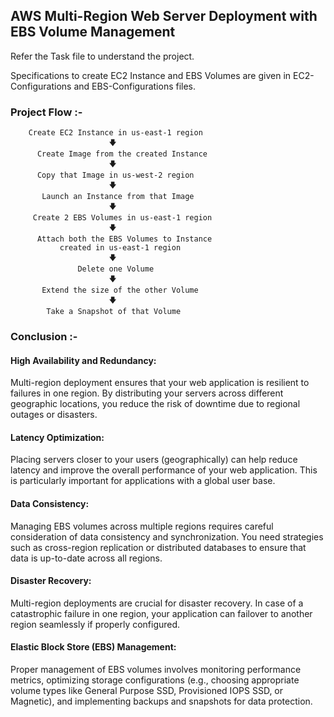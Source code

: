 ## AWS Multi-Region Web Server Deployment with EBS Volume Management

Refer the Task file to understand the project.

Specifications to create EC2 Instance and EBS Volumes are given in EC2-Configurations and EBS-Configurations files.

### Project Flow :-

        Create EC2 Instance in us-east-1 region
                          🡇
          Create Image from the created Instance
                          🡇
          Copy that Image in us-west-2 region
                          🡇
           Launch an Instance from that Image
                          🡇
         Create 2 EBS Volumes in us-east-1 region
                          🡇
          Attach both the EBS Volumes to Instance
               created in us-east-1 region
                          🡇
                   Delete one Volume
                          🡇
           Extend the size of the other Volume
                          🡇
            Take a Snapshot of that Volume

### Conclusion :-

#### High Availability and Redundancy:

Multi-region deployment ensures that your web application is resilient to failures in one region.
By distributing your servers across different geographic locations, you reduce the risk of downtime due to regional outages or disasters.

#### Latency Optimization:

Placing servers closer to your users (geographically) can help reduce latency and improve the overall performance of your web application.
This is particularly important for applications with a global user base.

#### Data Consistency:

Managing EBS volumes across multiple regions requires careful consideration of data consistency and synchronization.
You need strategies such as cross-region replication or distributed databases to ensure that data is up-to-date across all regions.

#### Disaster Recovery:

Multi-region deployments are crucial for disaster recovery.
In case of a catastrophic failure in one region, your application can failover to another region seamlessly if properly configured.

#### Elastic Block Store (EBS) Management:

Proper management of EBS volumes involves monitoring performance metrics, optimizing storage configurations (e.g., choosing appropriate volume
types like General Purpose SSD, Provisioned IOPS SSD, or Magnetic), and implementing backups and snapshots for data protection.
